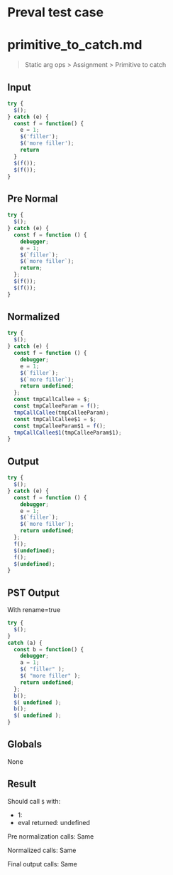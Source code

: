 # Preval test case

# primitive_to_catch.md

> Static arg ops > Assignment > Primitive to catch
>
>

## Input

`````js filename=intro
try {
  $();
} catch (e) {
  const f = function() {
    e = 1;
    $('filler');
    $('more filler');
    return
  }
  $(f());
  $(f());
}
`````

## Pre Normal


`````js filename=intro
try {
  $();
} catch (e) {
  const f = function () {
    debugger;
    e = 1;
    $(`filler`);
    $(`more filler`);
    return;
  };
  $(f());
  $(f());
}
`````

## Normalized


`````js filename=intro
try {
  $();
} catch (e) {
  const f = function () {
    debugger;
    e = 1;
    $(`filler`);
    $(`more filler`);
    return undefined;
  };
  const tmpCallCallee = $;
  const tmpCalleeParam = f();
  tmpCallCallee(tmpCalleeParam);
  const tmpCallCallee$1 = $;
  const tmpCalleeParam$1 = f();
  tmpCallCallee$1(tmpCalleeParam$1);
}
`````

## Output


`````js filename=intro
try {
  $();
} catch (e) {
  const f = function () {
    debugger;
    e = 1;
    $(`filler`);
    $(`more filler`);
    return undefined;
  };
  f();
  $(undefined);
  f();
  $(undefined);
}
`````

## PST Output

With rename=true

`````js filename=intro
try {
  $();
}
catch (a) {
  const b = function() {
    debugger;
    a = 1;
    $( "filler" );
    $( "more filler" );
    return undefined;
  };
  b();
  $( undefined );
  b();
  $( undefined );
}
`````

## Globals

None

## Result

Should call `$` with:
 - 1: 
 - eval returned: undefined

Pre normalization calls: Same

Normalized calls: Same

Final output calls: Same
